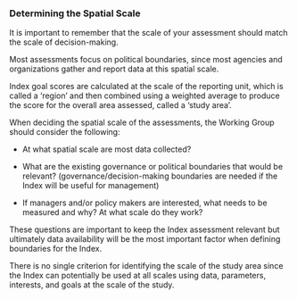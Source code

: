 ### **Determining the Spatial Scale**

It is important to remember that the scale of your assessment should match the scale of decision-making.

Most assessments focus on political boundaries, since most agencies and organizations gather and report data at this spatial scale.

Index goal scores are calculated at the scale of the reporting unit, which is called a ‘region’ and then combined using a weighted average to produce the score for the overall area assessed, called a ‘study area’.

When deciding the spatial scale of the assessments, the Working Group should consider the following:

*	At what spatial scale are most data collected?

*	What are the existing governance or political boundaries that would be relevant? (governance/decision-making boundaries are needed if the Index will be useful for management)

*	If managers and/or policy makers are interested, what needs to be measured and why? At what scale do they work?

These questions are important to keep the Index assessment relevant but ultimately data availability will be the most important factor when defining boundaries for the Index.

There is no single criterion for identifying the scale of the study area since the Index can potentially be used at all scales using data, parameters, interests, and goals at the scale of the study.
